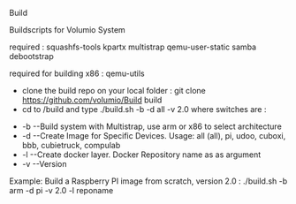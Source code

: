 Build

Buildscripts for Volumio System

required :
squashfs-tools kpartx multistrap qemu-user-static samba debootstrap

required for building x86 : qemu-utils

- clone the build repo on your local folder  : git clone https://github.com/volumio/Build build
- cd to /build and type
./build.sh -b -d all -v 2.0 where switches are :

 * -b      --Build system with Multistrap, use arm or x86 to select architecture
 * -d      --Create Image for Specific Devices. Usage: all (all), pi, udoo, cuboxi, bbb, cubietruck, compulab
 * -l      --Create docker layer. Docker Repository name as as argument
 * -v      --Version

Example: Build a Raspberry PI image from scratch, version 2.0 : ./build.sh -b arm -d pi -v 2.0 -l reponame 
